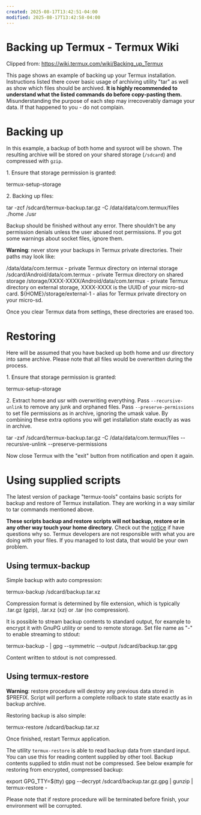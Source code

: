 ```yaml
---
created: 2025-08-17T13:42:51-04:00
modified: 2025-08-17T13:42:58-04:00
---
```


# Backing up Termux - Termux Wiki

Clipped from: https://wiki.termux.com/wiki/Backing_up_Termux

This page shows an example of backing up your Termux installation. Instructions listed there cover basic usage of archiving utility "tar" as well as show which files should be archived. **It is highly recommended to understand what the listed commands do before copy-pasting them.** Misunderstanding the purpose of each step may irrecoverably damage your data. If that happened to you - do not complain.

# Backing up

In this example, a backup of both home and sysroot will be shown. The resulting archive will be stored on your shared storage (`/sdcard`) and compressed with `gzip`.

1\. Ensure that storage permission is granted:

termux-setup-storage

2\. Backing up files:

tar -zcf /sdcard/termux-backup.tar.gz -C /data/data/com.termux/files ./home ./usr

Backup should be finished without any error. There shouldn't be any permission denials unless the user abused root permissions. If you got some warnings about socket files, ignore them.

**Warning**: never store your backups in Termux private directories. Their paths may look like:

/data/data/com.termux                       - private Termux directory on internal storage
/sdcard/Android/data/com.termux             - private Termux directory on shared storage
/storage/XXXX-XXXX/Android/data/com.termux  - private Termux directory on external storage, XXXX-XXXX is the UUID of your micro-sd card.
${HOME}/storage/external-1                  - alias for Termux private directory on your micro-sd.

Once you clear Termux data from settings, these directories are erased too.

# Restoring

Here will be assumed that you have backed up both home and usr directory into same archive. Please note that all files would be overwritten during the process.

1\. Ensure that storage permission is granted:

termux-setup-storage

2\. Extract home and usr with overwriting everything. Pass `--recursive-unlink` to remove any junk and orphaned files. Pass `--preserve-permissions` to set file permissions as in archive, ignoring the umask value. By combining these extra options you will get installation state exactly as was in archive.

tar -zxf /sdcard/termux-backup.tar.gz -C /data/data/com.termux/files --recursive-unlink --preserve-permissions

Now close Termux with the "exit" button from notification and open it again.

# Using supplied scripts

The latest version of package "termux-tools" contains basic scripts for backup and restore of Termux installation. They are working in a way similar to tar commands mentioned above.

**These scripts backup and restore scripts will not backup, restore or in any other way touch your home directory.** Check out the [notice](https://github.com/termux/termux-packages/blob/06499edb90a16fa471cff739ffee634f42a73913/packages/termux-tools/termux-restore#L6-L34) if have questions why so. Termux developers are not responsible with what you are doing with your files. If you managed to lost data, that would be your own problem.

## Using termux-backup

Simple backup with auto compression:

termux-backup /sdcard/backup.tar.xz

Compression format is determined by file extension, which is typically .tar.gz (gzip), .tar.xz (xz) or .tar (no compression).

It is possible to stream backup contents to standard output, for example to encrypt it with GnuPG utility or send to remote storage. Set file name as "-" to enable streaming to stdout:

termux-backup - | gpg --symmetric --output /sdcard/backup.tar.gpg

Content written to stdout is not compressed.

## Using termux-restore

**Warning**: restore procedure will destroy any previous data stored in $PREFIX. Script will perform a complete rollback to state state exactly as in backup archive.

Restoring backup is also simple:

termux-restore /sdcard/backup.tar.xz

Once finished, restart Termux application.

The utility `termux-restore` is able to read backup data from standard input. You can use this for reading content supplied by other tool. Backup contents supplied to stdin must not be compressed. See below example for restoring from encrypted, compressed backup:

export GPG_TTY=$(tty)
gpg --decrypt /sdcard/backup.tar.gz.gpg | gunzip | termux-restore -

Please note that if restore procedure will be terminated before finish, your environment will be corrupted.
